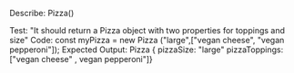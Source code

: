 Describe: Pizza()

Test: "It should return a Pizza object with two properties for toppings and size"
Code: const myPizza = new Pizza ("large",["vegan cheese", "vegan pepperoni"]);
Expected Output: Pizza { pizzaSize: "large" pizzaToppings: ["vegan cheese" , vegan pepperoni"]}
